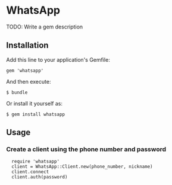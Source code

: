 # WhatsApp

TODO: Write a gem description

## Installation

Add this line to your application's Gemfile:

    gem 'whatsapp'

And then execute:

    $ bundle

Or install it yourself as:

    $ gem install whatsapp

## Usage


  ### Create a client using the phone number and password

  ```
    require 'whatsapp'
    client = WhatsApp::Client.new(phone_number, nickname)
    client.connect
    client.auth(password)

  ```
